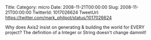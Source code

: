 Title: 
Category: micro
Date: 2008-11-21T00:00:00
Slug: 2008-11-21T00:00:00
TwitterId: 1017026624
TweetUrl: https://twitter.com/mark_philpot/status/1017026624

Why does Axis2 insist on generating & building the world for EVERY project?  The definition of a Integer or String doesn't change dammit!